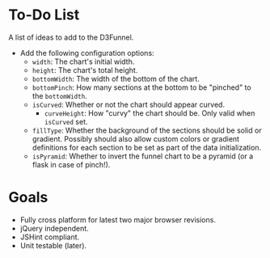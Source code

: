 # To-Do List

A list of ideas to add to the D3Funnel.

* Add the following configuration options:
	* `width`: The chart's initial width.
	* `height`: The chart's total height.
	* `bottomWidth`: The width of the bottom of the chart.
	* `bottomPinch`: How many sections at the bottom to be "pinched" to the `bottomWidth`.
	* `isCurved`: Whether or not the chart should appear curved.
		* `curveHeight`: How "curvy" the chart should be. Only valid when `isCurved` set.
	* `fillType`: Whether the background of the sections should be solid or gradient. Possibly should also allow custom
	  colors or gradient definitions for each section to be set as part of the data initialization.
	* `isPyramid`: Whether to invert the funnel chart to be a pyramid (or a flask in case of pinch!).

# Goals

* Fully cross platform for latest two major browser revisions.
* jQuery independent.
* JSHint compliant.
* Unit testable (later).
